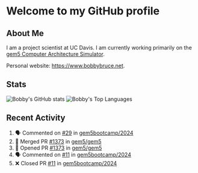 # Welcome to my GitHub profile

## About Me

I am a project scientist at UC Davis. I am currently working primarily on the [gem5 Computer Architecture Simulator](https://github.com/gem5).

Personal website: <https://www.bobbybruce.net>.

## Stats

![Bobby's GitHub stats](https://github-readme-stats.vercel.app/api?username=bobbyrbruce&show_icons=true&theme=responsive&include_all_commits=true&count_private=true&show=reviews&disable_animations=true)
![Bobby's Top Languages ](https://github-readme-stats.vercel.app/api/top-langs/?username=bobbyrbruce&layout=compact&theme=responsive&count_private=true&langs_count=10&disable_animations=true)

## Recent Activity

<!--START_SECTION:activity-->
1. 🗣 Commented on [#29](https://github.com/gem5bootcamp/2024/pull/29#issuecomment-2245972378) in [gem5bootcamp/2024](https://github.com/gem5bootcamp/2024)
2. 🎉 Merged PR [#1373](https://github.com/gem5/gem5/pull/1373) in [gem5/gem5](https://github.com/gem5/gem5)
3. 💪 Opened PR [#1373](https://github.com/gem5/gem5/pull/1373) in [gem5/gem5](https://github.com/gem5/gem5)
4. 🗣 Commented on [#11](https://github.com/gem5bootcamp/2024/pull/11#issuecomment-2244030465) in [gem5bootcamp/2024](https://github.com/gem5bootcamp/2024)
5. ❌ Closed PR [#11](https://github.com/gem5bootcamp/2024/pull/11) in [gem5bootcamp/2024](https://github.com/gem5bootcamp/2024)
<!--END_SECTION:activity-->
